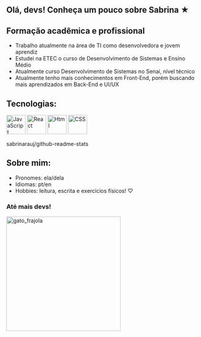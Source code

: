 ## Olá, devs! Conheça um pouco sobre Sabrina ★

## Formação acadêmica e profissional
- Trabalho atualmente na área de TI como desenvolvedora e jovem aprendiz
- Estudei na ETEC o curso de Desenvolvimento de Sistemas e Ensino Médio
- Atualmente curso Desenvolvimento de Sistemas no Senai, nível técnico
- Atualmente tenho mais conhecimentos em Front-End, porém buscando mais aprendizados em Back-End e UI/UX

## Tecnologias: 
<img src="https://upload.wikimedia.org/wikipedia/commons/thumb/9/99/Unofficial_JavaScript_logo_2.svg/2048px-Unofficial_JavaScript_logo_2.svg.png" alt="JavaScript" width="50" heigth="25"> <img src="https://cdn.worldvectorlogo.com/logos/react-1.svg" alt="React" width="50" height="50">  <img src="https://encrypted-tbn0.gstatic.com/images?q=tbn:ANd9GcQEc9A_S6BPxCDRp5WjMFEfXrpCu1ya2OO-Lw&s" alt="Html" width="50" height="50"> <img src="https://encrypted-tbn0.gstatic.com/images?q=tbn:ANd9GcS40m8v5A5TESFFeH4jcGFbE6H6HIjxdLt9sQ&s" alt="CSS" width="50" height="50">

 sabrinarauj/github-readme-stats

## Sobre mim:
- Pronomes: ela/dela
- Idiomas: pt/en
- Hobbies: leitura, escrita e exercícios físicos! ♡

### Até mais devs!
<img src="https://img.freepik.com/fotos-premium/gato-de-smoking-preto-deitado-olhando-para-cima_772720-3913.jpg" alt="gato_frajola" width="300" heigth="300">
